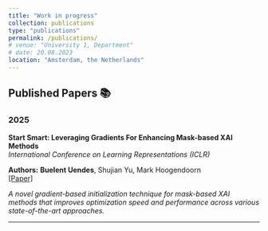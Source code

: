 ```yaml
---
title: "Work in progress"
collection: publications
type: "publications"
permalink: /publications/
# venue: "University 1, Department"
# date: 20.08.2023
location: "Amsterdam, the Netherlands"
---
```


## Published Papers 📚

### 2025

**Start Smart: Leveraging Gradients For Enhancing Mask-based XAI Methods**  
*International Conference on Learning Representations (ICLR)*

**Authors:** **Buelent Uendes**, Shujian Yu, Mark Hoogendoorn  
[[Paper]](https://openreview.net/forum?id=Iht4NNVqk0&noteId=Iht4NNVqk0) 
<!-- [[Code]](link_to_code) [[Blog]](link_to_blog) [[Video]](link_to_video) -->

*A novel gradient-based initialization technique for mask-based XAI methods that improves optimization speed and performance across various state-of-the-art approaches.*

---




